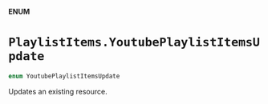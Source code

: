 **ENUM**

# `PlaylistItems.YoutubePlaylistItemsUpdate`

```swift
enum YoutubePlaylistItemsUpdate
```

Updates an existing resource.
